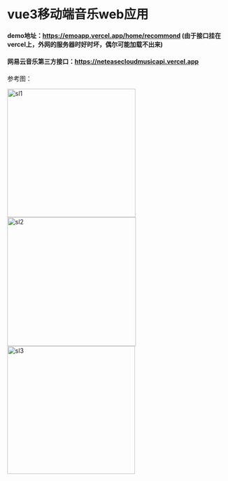 # vue3移动端音乐web应用
#### demo地址：https://emoapp.vercel.app/home/recommond  (由于接口挂在vercel上，外网的服务器时好时坏，偶尔可能加载不出来)
#### 网易云音乐第三方接口：https://neteasecloudmusicapi.vercel.app

参考图：  

<img width="293" alt="sl1" src="https://user-images.githubusercontent.com/95068035/187265898-bab991d4-b290-4556-a4f0-80345c34300b.png">


<img width="294" alt="sl2" src="https://user-images.githubusercontent.com/95068035/187265816-99db79f3-6908-4266-8525-58a807267bcc.png">

<img width="292" alt="sl3" src="https://user-images.githubusercontent.com/95068035/187265833-aea99f36-a5d8-4121-aa9a-7a969a9d1d82.png">
